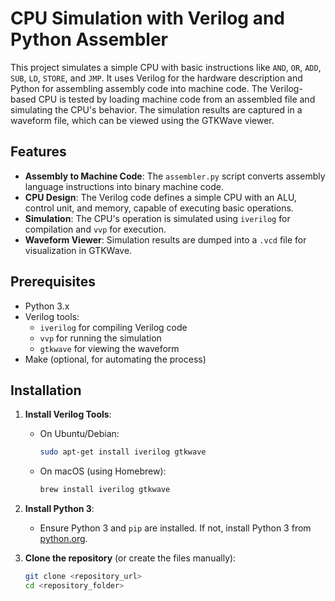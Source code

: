 # CPU Simulation with Verilog and Python Assembler

This project simulates a simple CPU with basic instructions like `AND`, `OR`, `ADD`, `SUB`, `LD`, `STORE`, and `JMP`. It uses Verilog for the hardware description and Python for assembling assembly code into machine code. The Verilog-based CPU is tested by loading machine code from an assembled file and simulating the CPU's behavior. The simulation results are captured in a waveform file, which can be viewed using the GTKWave viewer.

## Features

- **Assembly to Machine Code**: The `assembler.py` script converts assembly language instructions into binary machine code.
- **CPU Design**: The Verilog code defines a simple CPU with an ALU, control unit, and memory, capable of executing basic operations.
- **Simulation**: The CPU's operation is simulated using `iverilog` for compilation and `vvp` for execution.
- **Waveform Viewer**: Simulation results are dumped into a `.vcd` file for visualization in GTKWave.

## Prerequisites

- Python 3.x
- Verilog tools:
  - `iverilog` for compiling Verilog code
  - `vvp` for running the simulation
  - `gtkwave` for viewing the waveform
- Make (optional, for automating the process)

## Installation

1. **Install Verilog Tools**:
   - On Ubuntu/Debian:
     ```bash
     sudo apt-get install iverilog gtkwave
     ```
   - On macOS (using Homebrew):
     ```bash
     brew install iverilog gtkwave
     ```

2. **Install Python 3**:
   - Ensure Python 3 and `pip` are installed. If not, install Python 3 from [python.org](https://www.python.org/).

3. **Clone the repository** (or create the files manually):
   ```bash
   git clone <repository_url>
   cd <repository_folder>
